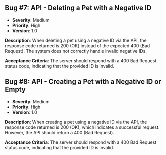 ## Bug #7: API - Deleting a Pet with a Negative ID

- **Severity**: Medium
- **Priority**: High
- **Version**: 1.0

**Description**: When deleting a pet using a negative ID via the API, the response code returned is 200 (OK) instead of the expected 400 (Bad Request). The system does not correctly handle invalid negative IDs.

**Acceptance Criteria**: The server should respond with a 400 Bad Request status code, indicating that the provided ID is invalid.

## Bug #8: API - Creating a Pet with a Negative ID or Empty

- **Severity**: Medium
- **Priority**: High
- **Version**: 1.0

**Description**: When creating a pet using a negative ID via the API, the response code returned is 200 (OK), which indicates a successful request. However, the API should return a 400 (Bad Request).

**Acceptance Criteria**: The server should respond with a 400 Bad Request status code, indicating that the provided ID is invalid.
